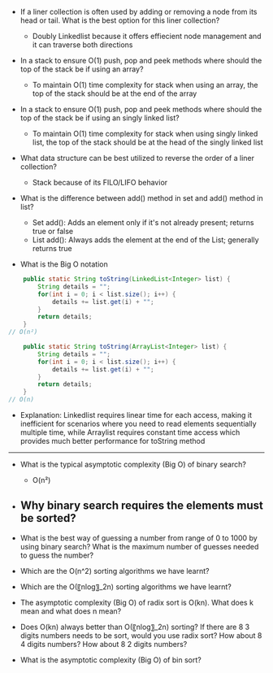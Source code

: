 - If a liner collection is often used by adding or removing a node from its head or tail. What is the best option for this liner collection?
	- Doubly Linkedlist because it offers effiecient node management and it can traverse both directions

- In a stack to ensure O(1) push, pop and peek methods where should the top of the stack be if using an array?
	- To maintain O(1) time complexity for stack when using an array, the top of the stack should be at the end of the array

- In a stack to ensure O(1) push, pop and peek methods where should the top of the stack be if using an singly linked list?
	- To maintain O(1) time complexity for stack when using singly linked list, the top of the stack should be at the head of the singly linked list

- What data structure can be best utilized to reverse the order of a liner collection?
	- Stack because of its FILO/LIFO behavior

- What is the difference between add() method in set and add() method in list?
	- Set add(): Adds an element only if it's not already present; returns true or false
	- List add(): Always adds the element at the end of the List; generally returns true

- What is the Big O notation
```Java
    public static String toString(LinkedList<Integer> list) {
        String details = "";
        for(int i = 0; i < list.size(); i++) {
            details += list.get(i) + "";
        }
        return details;
    }
// O(n²)
```

```Java
    public static String toString(ArrayList<Integer> list) {
        String details = "";
        for(int i = 0; i < list.size(); i++) {
            details += list.get(i) + "";
        }
        return details;
    }
// O(n)
```

- Explanation: Linkedlist requires linear time for each access, making it inefficient for scenarios where you need to read elements sequentially multiple time, while Arraylist requires constant time access which provides much better performance for toString method
---

- What is the typical asymptotic complexity (Big O) of binary search?
	- O(n²)

- Why binary search requires the elements must be sorted?
	- 

- What is the best way of guessing a number from range of 0 to 1000 by using binary search? What is the maximum number of guesses needed to guess the number?

- Which are the O(n^2) sorting algorithms we have learnt?

- Which are the O(〖nlog〗_2⁡n) sorting algorithms we have learnt?

- The asymptotic complexity (Big O) of radix sort is O(kn). What does k mean and what does n mean?

- Does O(kn) always better than O(〖nlog〗_2⁡n) sorting? If there are 8 3 digits numbers needs to be sort, would you use radix sort? How about 8 4 digits numbers? How about 8 2 digits numbers?

- What is the asymptotic complexity (Big O) of bin sort?